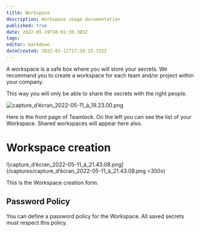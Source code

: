 ```yaml
---
title: Workspace
description: Workspace usage documentation
published: true
date: 2022-05-19T16:01:30.303Z
tags: 
editor: markdown
dateCreated: 2022-05-11T17:20:15.723Z
---
```


A workspace is a safe box where you will store your secrets.
We recommand you to create a workspace for each team and/or project within your company.

This way you will only be able to share the secrets with the right people.

![capture_d’écran_2022-05-11_à_19.23.00.png](/captures/capture_d’écran_2022-05-11_à_19.23.00.png)

Here is the front page of Teamlock.
On the left you can see the list of your Workspace.
Shared workspaces will appear here also.

# Workspace creation

![capture_d’écran_2022-05-11_à_21.43.08.png](/captures/capture_d’écran_2022-05-11_à_21.43.08.png =350x)

This is the Workspace creation form.

## Password Policy

You can define a password policy for the Workspace.
All saved secrets must respect this policy.